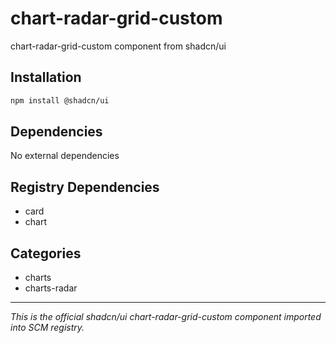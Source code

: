 # chart-radar-grid-custom

chart-radar-grid-custom component from shadcn/ui

## Installation

```bash
npm install @shadcn/ui
```

## Dependencies

No external dependencies

## Registry Dependencies

- card
- chart

## Categories

- charts
- charts-radar

---

*This is the official shadcn/ui chart-radar-grid-custom component imported into SCM registry.*
